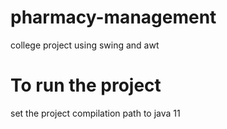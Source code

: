 # pharmacy-management
college project using swing and awt

# To run the project 
set the project compilation path to java 11
